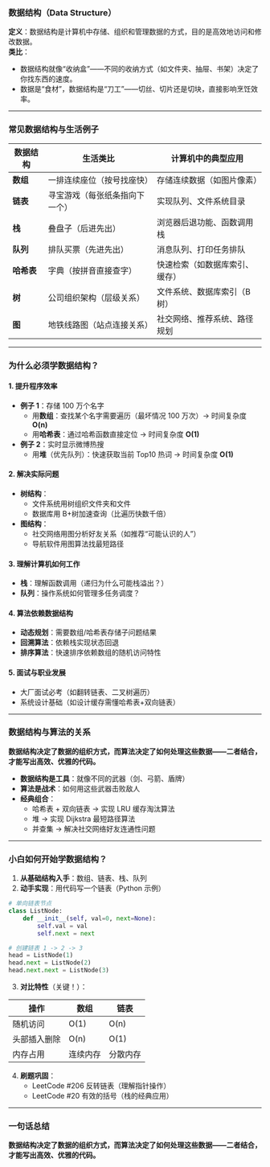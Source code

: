 ### 数据结构（Data Structure）

**定义**：数据结构是计算机中存储、组织和管理数据的方式，目的是高效地访问和修改数据。  
**类比**：

- 数据结构就像“收纳盒”——不同的收纳方式（如文件夹、抽屉、书架）决定了你找东西的速度。
- 数据是“食材”，数据结构是“刀工”——切丝、切片还是切块，直接影响烹饪效率。

---

### 常见数据结构与生活例子

| 数据结构   | 生活类比                       | 计算机中的典型应用             |
| ---------- | ------------------------------ | ------------------------------ |
| **数组**   | 一排连续座位（按号找座快）     | 存储连续数据（如图片像素）     |
| **链表**   | 寻宝游戏（每张纸条指向下一个） | 实现队列、文件系统目录         |
| **栈**     | 叠盘子（后进先出）             | 浏览器后退功能、函数调用栈     |
| **队列**   | 排队买票（先进先出）           | 消息队列、打印任务排队         |
| **哈希表** | 字典（按拼音直接查字）         | 快速检索（如数据库索引、缓存） |
| **树**     | 公司组织架构（层级关系）       | 文件系统、数据库索引（B 树）   |
| **图**     | 地铁线路图（站点连接关系）     | 社交网络、推荐系统、路径规划   |

---

### 为什么必须学数据结构？

#### 1. 提升程序效率

- **例子 1**：存储 100 万个名字
  - 用**数组**：查找某个名字需要遍历（最坏情况 100 万次）→ 时间复杂度 **O(n)**
  - 用**哈希表**：通过哈希函数直接定位 → 时间复杂度 **O(1)**
- **例子 2**：实时显示微博热搜
  - 用**堆**（优先队列）：快速获取当前 Top10 热词 → 时间复杂度 **O(1)**

#### 2. 解决实际问题

- **树结构**：
  - 文件系统用树组织文件夹和文件
  - 数据库用 B+树加速查询（比遍历快数千倍）
- **图结构**：
  - 社交网络用图分析好友关系（如推荐“可能认识的人”）
  - 导航软件用图算法找最短路径

#### 3. 理解计算机如何工作

- **栈**：理解函数调用（递归为什么可能栈溢出？）
- **队列**：操作系统如何管理多任务调度？

#### 4. 算法依赖数据结构

- **动态规划**：需要数组/哈希表存储子问题结果
- **回溯算法**：依赖栈实现状态回退
- **排序算法**：快速排序依赖数组的随机访问特性

#### 5. 面试与职业发展

- 大厂面试必考（如翻转链表、二叉树遍历）
- 系统设计基础（如设计缓存需懂哈希表+双向链表）

---

### 数据结构与算法的关系
**数据结构决定了数据的组织方式，而算法决定了如何处理这些数据——二者结合，才能写出高效、优雅的代码。**

- **数据结构是工具**：就像不同的武器（剑、弓箭、盾牌）
- **算法是战术**：如何用这些武器击败敌人
- **经典组合**：
  - 哈希表 + 双向链表 → 实现 LRU 缓存淘汰算法
  - 堆 → 实现 Dijkstra 最短路径算法
  - 并查集 → 解决社交网络好友连通性问题

---

### 小白如何开始学数据结构？

1. **从基础结构入手**：数组、链表、栈、队列
2. **动手实现**：用代码写一个链表（Python 示例）

```python
# 单向链表节点
class ListNode:
    def __init__(self, val=0, next=None):
        self.val = val
        self.next = next

# 创建链表 1 -> 2 -> 3
head = ListNode(1)
head.next = ListNode(2)
head.next.next = ListNode(3)
```

3. **对比特性**（关键！）：

| 操作         | 数组     | 链表     |
| ------------ | -------- | -------- |
| 随机访问     | O(1)     | O(n)     |
| 头部插入删除 | O(n)     | O(1)     |
| 内存占用     | 连续内存 | 分散内存 |

4. **刷题巩固**：
   - LeetCode #206 反转链表（理解指针操作）
   - LeetCode #20 有效的括号（栈的经典应用）

---

### 一句话总结

**数据结构决定了数据的组织方式，而算法决定了如何处理这些数据——二者结合，才能写出高效、优雅的代码。**
